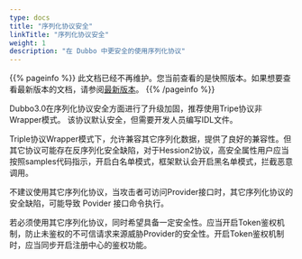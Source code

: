 ```yaml
---
type: docs
title: "序列化协议安全"
linkTitle: "序列化协议安全"
weight: 1
description: "在 Dubbo 中更安全的使用序列化协议"
---
```


{{% pageinfo %}} 此文档已经不再维护。您当前查看的是快照版本。如果想要查看最新版本的文档，请参阅[最新版本](/zh-cn/blog/1/01/01/序列化协议安全/)。
{{% /pageinfo %}}

Dubbo3.0在序列化协议安全方面进行了升级加固，推荐使用Tripe协议非Wrapper模式。
该协议默认安全，但需要开发人员编写IDL文件。


Triple协议Wrapper模式下，允许兼容其它序列化数据，提供了良好的兼容性。但其它协议可能存在反序列化安全缺陷，对于Hession2协议，高安全属性用户应当按照samples代码指示，开启白名单模式，框架默认会开启黑名单模式，拦截恶意调用。

不建议使用其它序列化协议，当攻击者可访问Provider接口时，其它序列化协议的安全缺陷，可能导致 Povider 接口命令执行。

若必须使用其它序列化协议，同时希望具备一定安全性。应当开启Token鉴权机制，防止未鉴权的不可信请求来源威胁Provider的安全性。开启Token鉴权机制时，应当同步开启注册中心的鉴权功能。

